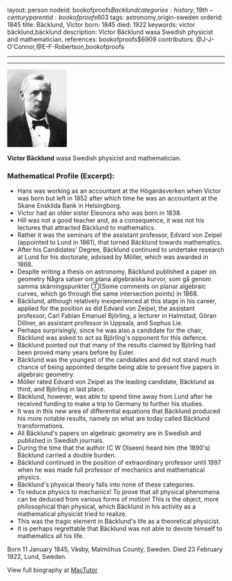 layout: person
nodeid: bookofproofs$Backlund
categories: history,19th-century
parentid: bookofproofs$603
tags: astronomy,origin-sweden
orderid: 1845
title: Bäcklund, Victor
born: 1845
died: 1922
keywords: victor bäcklund,bäcklund
description: Victor Bäcklund wasa Swedish physicist and mathematician.
references: bookofproofs$6909
contributors: @J-J-O'Connor,@E-F-Robertson,bookofproofs

---



---

![Backlund.jpg](https://github.com/bookofproofs/bookofproofs.github.io/blob/main/_sources/_assets/images/portraits/Backlund.jpg?raw=true)

**Victor Bäcklund** wasa Swedish physicist and mathematician.

### Mathematical Profile (Excerpt):
* Hans was working as an accountant at the Höganäsverken when Victor was born but left in 1852 after which time he was an accountant at the Skane Enskilda Bank in Helsingborg.
* Victor had an older sister Eleonora who was born in 1838.
* Hill was not a good teacher and, as a consequence, it was not his lectures that attracted Bäcklund to mathematics.
* Rather it was the seminars of the assistant professor, Edvard von Zeipel (appointed to Lund in 1861), that turned Bäcklund towards mathematics.
* After his Candidates' Degree, Bäcklund continued to undertake research at Lund for his doctorate, advised by Möller, which was awarded in 1868.
* Despite writing a thesis on astronomy, Bäcklund published a paper on geometry Några satser om plana algebraiska kurvor, som gå genom samma skärningspunkter Ⓣ(Some comments on planar algebraic curves, which go through the same intersection points)  in 1868.
* Bäcklund, although relatively inexperienced at this stage in his career, applied for the position as did Edvard von Zeipel, the assistant professor, Carl Fabian Emanuel Björling, a lecturer in Halmstad, Göran Dillner, an assistant professor in Uppsala, and Sophus Lie.
* Perhaps surprisingly, since he was also a candidate for the chair, Bäcklund was asked to act as Björling's opponent for this defence.
* Bäcklund pointed out that many of the results claimed by Björling had been proved many years before by Euler.
* Bäcklund was the youngest of the candidates and did not stand much chance of being appointed despite being able to present five papers in algebraic geometry.
* Möller rated Edvard von Zeipel as the leading candidate, Bäcklund as third, and Björling in last place.
* Bäcklund, however, was able to spend time away from Lund after he received funding to make a trip to Germany to further his studies.
* It was in this new area of differential equations that Bäcklund produced his more notable results, namely on what are today called Bäcklund transformations.
* All Bäcklund's papers on algebraic geometry are in Swedish and published in Swedish journals.
* During the time that the author (C W Olseen) heard him (the 1890's) Bäcklund carried a double burden.
* Bäcklund continued in the position of extraordinary professor until 1897 when he was made full professor of mechanics and mathematical physics.
* Bäcklund's physical theory falls into none of these categories.
* To reduce physics to mechanics! To prove that all physical phenomena can be deduced from various forms of motion! This is the object, more philosophical than physical, which Bäcklund in his activity as a mathematical physicist tried to realize.
* This was the tragic element in Bäcklund's life as a theoretical physicist.
* It is perhaps regrettable that Bäcklund was not able to devote himself to mathematics all his life.

Born 11 January 1845, Väsby, Malmöhus County, Sweden. Died 23 February 1922, Lund, Sweden.

View full biography at [MacTutor](https://mathshistory.st-andrews.ac.uk/Biographies/Backlund/)
